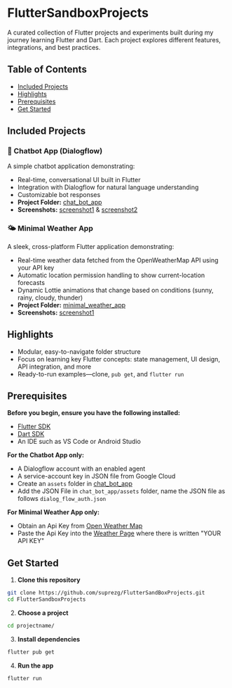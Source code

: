 # FlutterSandboxProjects
A curated collection of Flutter projects and experiments built during my journey learning Flutter and Dart. Each project explores different features, integrations, and best practices.

## Table of Contents
-   [Included Projects](#included-projects)
-   [Highlights](#highlights)
-   [Prerequisites](#prerequisites)
-   [Get Started](#get-started)

## Included Projects
### 🤖 Chatbot App (Dialogflow) 
A simple chatbot application demonstrating: 
- Real-time, conversational UI built in Flutter 
- Integration with Dialogflow for natural language understanding 
- Customizable bot responses 
- **Project Folder:** [chat_bot_app](chat_bot_app/) 
- **Screenshots:** [screenshot1](screenshots/chat_bot_app1.png) & [screenshot2](screenshots/chat_bot_app2.png)

### 🌤 Minimal Weather App
A sleek, cross-platform Flutter application demonstrating:  
- Real-time weather data fetched from the OpenWeatherMap API using your API key  
- Automatic location permission handling to show current-location forecasts   
- Dynamic Lottie animations that change based on conditions (sunny, rainy, cloudy, thunder)  
- **Project Folder:** [minimal_weather_app](minimal_weather_app/) 
- **Screenshots:** [screenshot1](screenshots/minimal_weather_app.png)

## Highlights 
- Modular, easy-to-navigate folder structure 
- Focus on learning key Flutter concepts: state management, UI design, API integration, and more
- Ready-to-run examples—clone, `pub get`, and `flutter run` 

## Prerequisites 
**Before you begin, ensure you have the following installed:**
- [Flutter SDK](https://flutter.dev/docs/get-started/install) 
- [Dart SDK](https://dart.dev/get-dart) 
- An IDE such as VS Code or Android Studio 

**For the Chatbot App only:**
- A Dialogflow account with an enabled agent 
- A service-account key in JSON file from Google Cloud
- Create an `assets` folder in [chat_bot_app](chat_bot_app/) 
- Add the JSON File in `chat_bot_app/assets` folder, name the JSON file as follows `dialog_flow_auth.json`

**For Minimal Weather App only:**
- Obtain an Api Key from [Open Weather Map](https://openweathermap.org/)
- Paste the Api Key into the [Weather Page](minimal_weather_app/lib/pages/weather_page.dart) where there is written "YOUR API KEY"

## Get Started 
1. **Clone this repository** 
```bash
git clone https://github.com/suprezg/FlutterSandBoxProjects.git
cd FlutterSandboxProjects
```
2. **Choose a project**
```bash
cd projectname/
```
3. **Install dependencies**
```bash
flutter pub get
```
4. **Run the app**
```bash
flutter run
```
